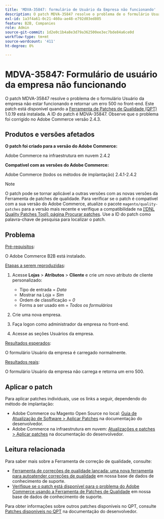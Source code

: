 ```yaml
---
title: 'MDVA-35847: formulário de Usuário da Empresa não funcionando'
description: O patch MDVA-35847 resolve o problema de o formulário Usuário da empresa não estar funcionando e retornar um erro 500 no front-end. Este patch está disponível quando a [Ferramenta de correções de qualidade (QPT)](/help/announcements/adobe-commerce-announcements/magento-quality-patches-released-new-tool-to-self-serve-quality-patches.md) 1.0.19 está instalada. A ID do patch é MDVA-35847. Observe que o problema foi corrigido no Adobe Commerce versão 2.4.3.
exl-id: 1a3f4a61-0c21-460a-ae48-e792d03ed805
feature: B2B, Companies
role: Admin
source-git-commit: 1d2e0c1b4a8e3d79a362500ee3ec7bde84a6ce0d
workflow-type: tm+mt
source-wordcount: '411'
ht-degree: 0%

---
```


# MDVA-35847: Formulário de usuário da empresa não funcionando

O patch MDVA-35847 resolve o problema de o formulário Usuário da empresa não estar funcionando e retornar um erro 500 no front-end. Este patch está disponível quando a [Ferramenta de Patches de Qualidade (QPT)](/help/announcements/adobe-commerce-announcements/magento-quality-patches-released-new-tool-to-self-serve-quality-patches.md) 1.0.19 está instalada. A ID do patch é MDVA-35847. Observe que o problema foi corrigido no Adobe Commerce versão 2.4.3.

## Produtos e versões afetados

**O patch foi criado para a versão do Adobe Commerce:**

Adobe Commerce na infraestrutura em nuvem 2.4.2

**Compatível com as versões do Adobe Commerce:**

Adobe Commerce (todos os métodos de implantação) 2.4.1-2.4.2

>[!NOTE]
>
>O patch pode se tornar aplicável a outras versões com as novas versões da Ferramenta de patches de qualidade. Para verificar se o patch é compatível com a sua versão do Adobe Commerce, atualize o pacote `magento/quality-patches` para a versão mais recente e verifique a compatibilidade na [[!DNL Quality Patches Tool]: página Procurar patches](https://devdocs.magento.com/quality-patches/tool.html#patch-grid). Use a ID do patch como palavra-chave de pesquisa para localizar o patch.

## Problema

<u>Pré-requisitos</u>:

O Adobe Commerce B2B está instalado.

<u>Etapas a serem reproduzidas</u>:

1. Acesse **Lojas** > **Atributos** > **Cliente** e crie um novo atributo de cliente personalizado:

   * Tipo de entrada = *Data*
   * Mostrar na Loja = *Sim*
   * Ordem de classificação = *0*
   * Forms a ser usado em = *Todos os formulários*

1. Crie uma nova empresa.
1. Faça logon como administrador da empresa no front-end.
1. Acesse as seções Usuários da empresa.

<u>Resultados esperados</u>:

O formulário Usuário da empresa é carregado normalmente.

<u>Resultados reais</u>:

O formulário Usuário da empresa não carrega e retorna um erro 500.

## Aplicar o patch

Para aplicar patches individuais, use os links a seguir, dependendo do método de implantação:

* Adobe Commerce ou Magento Open Source no local: [Guia de Atualização de Software > Aplicar Patches](https://devdocs.magento.com/guides/v2.4/comp-mgr/patching/mqp.html) na documentação do desenvolvedor.
* Adobe Commerce na infraestrutura em nuvem: [Atualizações e patches > Aplicar patches](https://devdocs.magento.com/cloud/project/project-patch.html) na documentação do desenvolvedor.

## Leitura relacionada

Para saber mais sobre a Ferramenta de correção de qualidade, consulte:

* [Ferramenta de correções de qualidade lançada: uma nova ferramenta para autoatender correções de qualidade](/help/announcements/adobe-commerce-announcements/magento-quality-patches-released-new-tool-to-self-serve-quality-patches.md) em nossa base de dados de conhecimento de suporte.
* [Verifique se o patch está disponível para o problema do Adobe Commerce usando a Ferramenta de Patches de Qualidade](/help/support-tools/patches-available-in-qpt-tool/check-patch-for-magento-issue-with-magento-quality-patches.md) em nossa base de dados de conhecimento de suporte.

Para obter informações sobre outros patches disponíveis no QPT, consulte [Patches disponíveis no QPT](https://devdocs.magento.com/quality-patches/tool.html#patch-grid) na documentação do desenvolvedor.
